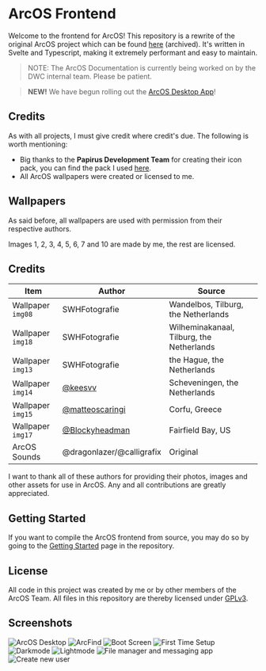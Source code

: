 # ArcOS Frontend

Welcome to the frontend for ArcOS! This repository is a rewrite of the original ArcOS project which can be found [here](https://github.com/IzK-ArcOS/ArcOS-Environment) (archived). It's written in Svelte and Typescript, making it extremely performant and easy to maintain.

> NOTE: The ArcOS Documentation is currently being worked on by the DWC internal team. Please be patient.

> **NEW!** We have begun rolling out the [ArcOS Desktop App](https://github.com/IzK-ArcOS/ArcOS-Frontend/releases)!

## Credits

As with all projects, I must give credit where credit's due. The following is worth mentioning:

- Big thanks to the **Papirus Development Team** for creating their icon pack, you can find the pack I used [here](https://github.com/PapirusDevelopmentTeam/papirus-icon-theme).
- All ArcOS wallpapers were created or licensed to me.

## Wallpapers

As said before, all wallpapers are used with permission from their respective authors.

Images 1, 2, 3, 4, 5, 6, 7 and 10 are made by me, the rest are licensed.

## Credits

| Item                | Author                                                   | Source                                    |
| ------------------- | -------------------------------------------------------- | ----------------------------------------- |
| Wallpaper `img08`   | SWHFotografie                                            | Wandelbos, Tilburg, the Netherlands       |
| Wallpaper `img18`   | SWHFotografie                                            | Wilheminakanaal, Tilburg, the Netherlands |
| Wallpaper `img13`   | SWHFotografie                                            | the Hague, the Netherlands                |
| Wallpaper `img14`   | [@keesvv](https://github.com/keesvv)                     | Scheveningen, the Netherlands             |
| Wallpaper `img15`   | [@matteoscaringi](https://github.com/matteoscaringi)     | Corfu, Greece                             |
| Wallpaper `img17`   | [@Blockyheadman](https://github.com/matteoscaringi)      | Fairfield Bay, US                         |
| ArcOS Sounds        | @dragonlazer/@calligrafix                                | Original                                  |

I want to thank all of these authors for providing their photos, images and other assets for use in ArcOS. Any and all contributions are greatly appreciated. 

## Getting Started

If you want to compile the ArcOS frontend from source, you may do so by going to the [Getting Started](docs/Getting%20Started.md) page in the repository.

## License

All code in this project was created by me or by other members of the ArcOS Team. All files in this repository are thereby licensed under [GPLv3](./LICENSE).

## Screenshots

![ArcOS Desktop](https://user-images.githubusercontent.com/76709090/223267524-aca68c8f-dcd2-4e27-99b7-8d6442ba2fc3.png)
![ArcFind](https://user-images.githubusercontent.com/76709090/223268177-4ef2be20-8f40-4401-9fd5-841f1236c827.png)
![Boot Screen](https://user-images.githubusercontent.com/76709090/223268411-da2675e1-03ec-4e34-b3cc-e14e02a29402.png)
![First Time Setup](https://user-images.githubusercontent.com/76709090/223268591-4b1ec5f8-9277-4f36-82d9-0051adbf7931.png)
![Darkmode](https://user-images.githubusercontent.com/76709090/223270165-513f63ad-0eec-4c66-a3dc-e353d057dddd.png)
![Lightmode](https://user-images.githubusercontent.com/76709090/223270414-c3f137a6-7feb-43e0-a556-9051098c01b9.png)
![File manager and messaging app](https://user-images.githubusercontent.com/76709090/223271853-cb539319-fb3b-479b-a4aa-c62ecd3d737e.png)
![Create new user](https://user-images.githubusercontent.com/76709090/223274923-8cde40bf-7960-4940-b917-cc42538efaff.png)
